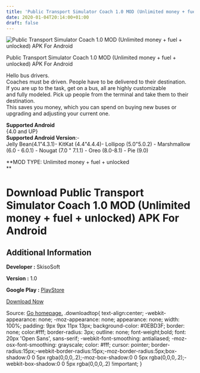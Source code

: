```yaml
---
title: 'Public Transport Simulator Coach 1.0 MOD (Unlimited money + fuel + unlocked) APK For Android'
date: 2020-01-04T20:14:00+01:00
draft: false
---
```


![Public Transport Simulator Coach 1.0 MOD (Unlimited money + fuel + unlocked) APK For Android](https://i0.wp.com/apkhome.net/wp-content/uploads/2020/01/Public-Transport-Simulator-Coach-1.0-MOD-Unlimited-money-fuel-unlocked.png "Public Transport Simulator Coach 1.0 MOD (Unlimited money + fuel + unlocked) APK For Android")

  

Public Transport Simulator Coach 1.0 MOD (Unlimited money + fuel + unlocked) APK For Android

Hello bus drivers.  
Coaches must be driven. People have to be delivered to their destination.  
If you are up to the task, get on a bus, all are highly customizable  
and fully modeled. Pick up people from the terminal and take them to their destination.  
This saves you money, which you can spend on buying new buses or upgrading and adjusting your current one.

**Supported Android**  
{4.0 and UP}  
**Supported Android Version**:-  
Jelly Bean(4.1"4.3.1)- KitKat (4.4"4.4.4)- Lollipop (5.0"5.0.2) - Marshmallow (6.0 - 6.0.1) - Nougat (7.0 " 7.1.1) - Oreo (8.0-8.1) - Pie (9.0)

**MOD TYPE: Unlimited money + fuel + unlocked  
**

Download Public Transport Simulator Coach 1.0 MOD (Unlimited money + fuel + unlocked) APK For Android
=====================================================================================================

Additional Information
----------------------

**Developer :** SkisoSoft

**Version :** 1.0

**Google Play :** [PlayStore](https://play.google.com/store/apps/details?id=com.skisosoft.coach)

  

[Download Now](https://store4app.co/post/public-transport-simulator-coach-1-0-mod-unlimited-money-fuel-unlocked-apk-for-android_1578163258)

  
Source: [Go homepage.](https://store4app.co/post/public-transport-simulator-coach-1-0-mod-unlimited-money-fuel-unlocked-apk-for-android_1578163258) .downloadtop{ text-align:center; -webkit-appearance: none; -moz-appearance: none; appearance: none; width: 100%; padding: 9px 9px 11px 13px; background-color: #0EBD3F; border: none; color:#fff; border-radius: 3px; outline: none; font-weight;bold; font: 20px 'Open Sans', sans-serif; -webkit-font-smoothing: antialiased; -moz-osx-font-smoothing: grayscale; color: #fff; cursor: pointer; border-radius:15px;-webkit-border-radius:15px;-moz-border-radius:5px;box-shadow:0 0 5px rgba(0,0,0,.2);-moz-box-shadow:0 0 5px rgba(0,0,0,.2);-webkit-box-shadow:0 0 5px rgba(0,0,0,.2) !important; }